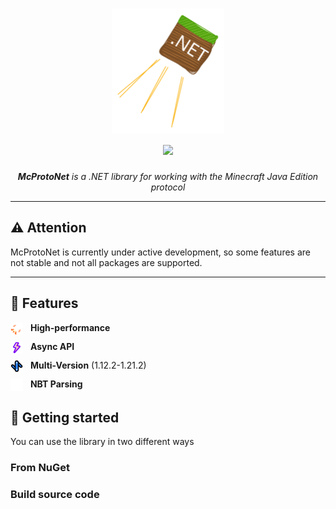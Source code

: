 ﻿<h1 align="center">
     <img height="200" alt="Fiber" src="icon.svg">


  <br>
  <a href="https://www.nuget.org/packages/McProtoNet">
    <img src="https://img.shields.io/nuget/v/McProtoNet?style=for-the-badge">
  </a>

</h1>
<p align="center">
  <em>
    <b>McProtoNet</b> is a .NET library for working with the Minecraft Java Edition protocol 
    </em>
</p>

---
## ⚠️ **Attention**
McProtoNet is currently under active development, so some features are not stable and not all packages are supported.

---

## 🎯 Features


<ul style="list-style-type: none; padding-left: 0;">
    <li>
        <img src="assets/performance.svg" alt="Icon 1" style="width: 20px; vertical-align: middle; margin-right: 8px;">
        <strong>High-performance</strong>
    </li>
    <li style="margin-top: 10px">
        <img src="assets/async.svg" alt="Icon 2" style="width: 20px; vertical-align: middle; margin-right: 8px">
        <strong>Async API</strong>
    </li>
    <li style="margin-top: 10px">
        <img src="assets/multiversion.svg" alt="Icon 3" style="width: 20px; vertical-align: middle; margin-right: 8px;">
        <strong>Multi-Version</strong> (1.12.2-1.21.2)
    </li>
    <li style="margin-top: 10px">
        <img src="assets/nbt.svg" alt="Icon 3" style="width: 20px; vertical-align: middle; margin-right: 8px;">
        <strong>NBT Parsing</strong>
    </li>
</ul>

## 🚀 Getting started

You can use the library in two different ways

### From NuGet

### Build source code


